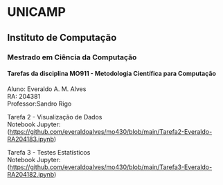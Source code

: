 # UNICAMP
## Instituto de Computação
### Mestrado em Ciência da Computação
#### Tarefas da disciplina MO911 - Metodologia Científica para Computação

Aluno: Everaldo A. M. Alves \
RA: 204381 \
Professor:Sandro Rigo 

Tarefa 2 - Visualização de Dados \
Notebook Jupyter:
(https://github.com/everaldoalves/mo430/blob/main/Tarefa2-Everaldo-RA204183.ipynb) 

Tarefa 3 - Testes Estatísticos \
Notebook Jupyter: 
(https://github.com/everaldoalves/mo430/blob/main/Tarefa3-Everaldo-RA204182.ipynb)
